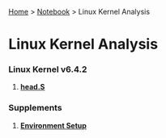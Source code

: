 <a href="../../">Home</a> > <a href="../notebook">Notebook</a> > Linux Kernel Analysis

# Linux Kernel Analysis



### Linux Kernel v6.4.2

1. **<a href="./head-s">head.S</a>**



### Supplements

1. **<a href="./environment-setup">Environment Setup</a>**

